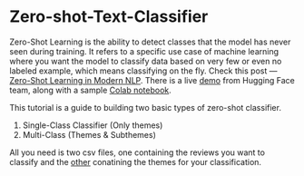 # Zero-shot-Text-Classifier

Zero-Shot Learning is the ability to detect classes that the model has never seen during training. It refers to a specific use case of machine learning where you want the model to classify data based on very few or even no labeled example, which means classifying on the fly. 
Check this post — [Zero-Shot Learning in Modern NLP](https://joeddav.github.io/blog/2020/05/29/ZSL.html). There is a live [demo](https://huggingface.co/zero-shot/) from Hugging Face team, along with a sample [Colab notebook](https://colab.research.google.com/drive/1jocViLorbwWIkTXKwxCOV9HLTaDDgCaw).

This tutorial is a guide to building two basic types of zero-shot classifier. 

1. Single-Class Classifier (Only themes)
2. Multi-Class (Themes & Subthemes)

All you need is two csv files, one containing the reviews you want to classify and the [other](layers.csv) conatining the themes for your classification.  
